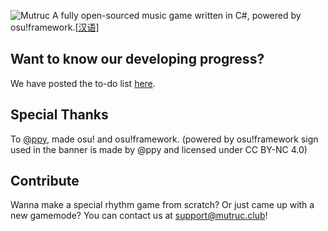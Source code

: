 ![Mutruc](https://github.com/mutruc/mutruc-artworks/raw/main/Banners/Banner.png)
A fully open-sourced music game written in C#, powered by osu!framework.\[[汉语](/README_zh.md)\]

## Want to know our developing progress?
We have posted the to-do list [here](https://github.com/orgs/mutruc/projects/1).

## Special Thanks
To [@ppy](https://github.com/ppy), made osu! and osu!framework. (powered by osu!framework sign used in the banner is made by @ppy and licensed under CC BY-NC 4.0)

## Contribute
Wanna make a special rhythm game from scratch? Or just came up with a new gamemode? You can contact us at support@mutruc.club!